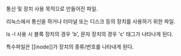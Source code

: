 통신 및 장치 사용 목적으로 만들어진 파일.

리눅스에서 통신을 하거나 터미널 또는 디스크 등의 장치를 사용하기 위한 파일.

ls -l 사용 시
블록 장치의 경우 'b',
문자 장치의 경우 'c' 
태그가 나타나게 된다.

특수파일은 [[inode]]가 장치의 종류/번호를 나타내게 된다.